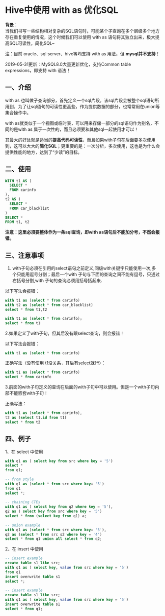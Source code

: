 # Hive中使用 with as 优化SQL
**背景**：  
当我们书写一些结构相对复杂的SQL语句时，可能某个子查询在多个层级多个地方存在重复使用的情况，这个时候我们可以使用 with as 语句将其独立出来，极大提高SQL可读性，简化SQL~

注：目前 oracle、sql server、hive等均支持 with as 用法，但 **mysql并不支持！**

2019-05-31更新：MySQL8.0大量更新优化，支持Common table expressions，即支持 with 语法！

## 一、介绍
with as 也叫做子查询部分，首先定义一个sql片段，该sql片段会被整个sql语句所用到，为了让sql语句的可读性更高些，作为提供数据的部分，也常常用在union等集合操作中。

with as就类似于一个视图或临时表，可以用来存储一部分的sql语句作为别名，不同的是with as 属于一次性的，而且必须要和其他sql一起使用才可以！

其最大的好处就是适当的**提高代码可读性**，而且如果with子句在后面要多次使用到，这可以大大的**简化SQL**；更重要的是：一次分析，多次使用，这也是为什么会提供性能的地方，达到了“少读”的目标。

## 二、使用
```sql
WITH t1 AS (
  SELECT *
  FROM carinfo
), 
t2 AS (
  SELECT *
  FROM car_blacklist
)
SELECT *
FROM t1, t2
```
**注意：这里必须要整体作为一条sql查询，即with as语句后不能加分号，不然会报错。**

## 三、注意事项
1. with子句必须在引用的select语句之前定义,同级with关键字只能使用一次,多个只能用逗号分割；最后一个with 子句与下面的查询之间不能有逗号，只通过右括号分割,with 子句的查询必须用括号括起来.

以下写法会报错：
```sql
with t1 as (select * from carinfo)
with t2 as (select * from car_blacklist)
select * from t1,t2
```

```sql
with t1 as (select * from carinfo);
select * from t1
```

2.如果定义了with子句，但其后没有跟select查询，则会报错！

以下写法会报错：
```sql
with t1 as (select * from carinfo)
```

正确写法（没有使用 t1没关系，其后有select就行）：
```sql
with t1 as (select * from carinfo)
select * from carinfo
```

3.前面的with子句定义的查询在后面的with子句中可以使用。但是一个with子句内部不能嵌套with子句！

正确写法：
```sql
with t1 as (select * from carinfo),
t2 as (select t1.id from t1)
select * from t2
```

## 四、例子
1、在 select 中使用
```sql
with q1 as ( select key from src where key = '5')
select *
from q1;
 
-- from style
with q1 as (select * from src where key= '5')
from q1
select *;
  
-- chaining CTEs
with q1 as ( select key from q2 where key = '5'),
q2 as ( select key from src where key = '5')
select * from (select key from q1) a;
  
-- union example
with q1 as (select * from src where key= '5'),
q2 as (select * from src s2 where key = '4')
select * from q1 union all select * from q2;
```

2、在 insert 中使用
```sql
-- insert example
create table s1 like src;
with q1 as ( select key, value from src where key = '5')
from q1
insert overwrite table s1
select *;
 
-- insert example
create table s1 like src;
with q1 as ( select key, value from src where key = '5')
insert overwrite table s1
select * from q1;
```



